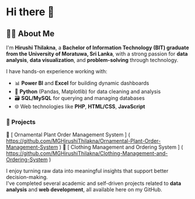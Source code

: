# Hi there 👋 
## 👨‍💻 About Me

I'm **Hirushi Thilakna**, a **Bachelor of Information Technology (BIT) graduate from the University of Moratuwa, Sri Lanka**, with a strong passion for **data analysis**, **data visualization**, and **problem-solving** through technology.

I have hands-on experience working with:
- 📊 **Power BI** and **Excel** for building dynamic dashboards  
- 🐍 **Python** (Pandas, Matplotlib) for data cleaning and analysis  
- 🗃️ **SQL/MySQL** for querying and managing databases  
- 🌐 Web technologies like **PHP**, **HTML/CSS**, **JavaScript**

### 📌 Projects

🔹 [ Ornamental Plant Order Management System ] ( https://github.com/MGHirushiThilakna/Ornamental-Plant-Order-Management-System )
🔹 [ Clothing Management and Ordering System ] ( https://github.com/MGHirushiThilakna/Clothing-Management-and-Ordering-System )

I enjoy turning raw data into meaningful insights that support better decision-making.  
I've completed several academic and self-driven projects related to **data analysis** and **web development**, all available here on my GitHub.






<!--
**MGHirushiThilakna/MGHirushiThilakna** is a ✨ _special_ ✨ repository because its `README.md` (this file) appears on your GitHub profile.

Here are some ideas to get you started:

- 🔭 I’m currently working on ...
- 🌱 I’m currently learning ...
- 👯 I’m looking to collaborate on ...
- 🤔 I’m looking for help with ...
- 💬 Ask me about ...
- 📫 How to reach me: ...
- 😄 Pronouns: ...
- ⚡ Fun fact: ...
-->
